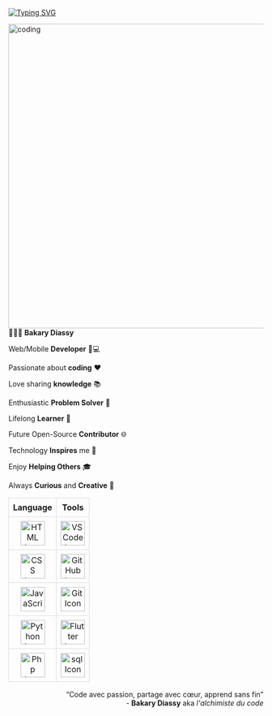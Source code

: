 <!-- SVG TYPING -->
[![Typing SVG](https://readme-typing-svg.herokuapp.com?color=007FFF&size=35&center=true&vCenter=true&width=1000&lines=Hi+there+👋;Welcome+to+my+GitHub+profile!+🤗;My+name+is+Bakary+Diassy+👨🏾;I+am+a+Web/Mobile+Developer+📱💻;I+am+passionate+about+coding+❤️;I+love+sharing+knowledge+📚;I+am+an+enthusiastic+problem+solver+🧩;I+am+a+lifelong+learner+📖;I+would+like+to+be+an+open-source+contributor+🌐;Technology+inspires+me+🚀;I+enjoy+helping+others+🎓;I+am+curious+and+creative+🧠)](https://git.io/typing-svg)

<!-- ILLUSTRATION'S IMAGE -->
<img align="right" alt ="coding" width="600" src="https://i.pinimg.com/originals/75/87/df/7587df77ef521cf98057d0028ee983f1.gif">

<!-- DESCRIPTION -->
👨🏾‍💻 **Bakary Diassy**

Web/Mobile **Developer** 📱💻

Passionate about **coding** ❤️

Love sharing **knowledge** 📚

Enthusiastic **Problem Solver** 🧩

Lifelong **Learner** 📖

Future Open-Source **Contributor** 🌐

Technology **Inspires** me 🚀

Enjoy **Helping Others** 🎓

Always **Curious** and **Creative** 🧠

<!-- LANGUAGE & TOOLS -->
<table style="width: 100%; border-collapse: collapse; text-align: center;">
  <tr>
    <th style="border: 1px solid #ddd; padding: 8px;">Language</th>
    <th style="border: 1px solid #ddd; padding: 8px;">Tools</th>
  </tr>
  <tr>
    <td style="border: 1px solid #ddd; padding: 8px;">
      <a href="https://developer.mozilla.org/en-US/docs/Web/HTML">
        <img height="48px" width="48px" alt="HTML Icon" src="https://skillicons.dev/icons?i=html"/>
      </a>
    </td>
    <td style="border: 1px solid #ddd; padding: 8px;">
      <a href="https://code.visualstudio.com/">
        <img height="48px" width="48px" alt="VS Code Icon" src="https://skillicons.dev/icons?i=vscode"/>
      </a>
    </td>
  </tr>
  <tr>
    <td style="border: 1px solid #ddd; padding: 8px;">
      <a href="https://developer.mozilla.org/en-US/docs/Web/CSS">
        <img height="48px" width="48px" alt="CSS Icon" src="https://skillicons.dev/icons?i=css"/>
      </a>
    </td>
    <td style="border: 1px solid #ddd; padding: 8px;">
      <a href="https://github.com/">
        <img height="48px" width="48px" alt="GitHub Icon" src="https://skillicons.dev/icons?i=github"/>
      </a>
    </td>
  </tr>
  <tr>
    <td style="border: 1px solid #ddd; padding: 8px;">
      <a href="https://developer.mozilla.org/en-US/docs/Web/JavaScript">
        <img height="48px" width="48px" alt="JavaScript Icon" src="https://skillicons.dev/icons?i=javascript"/>
      </a>
    </td>
    <td style="border: 1px solid #ddd; padding: 8px;">
      <a href="https://git-scm.com/">
        <img height="48px" width="48px" alt="Git Icon" src="https://skillicons.dev/icons?i=git"/>
      </a>
    </td>
  </tr>
  <tr>
    <td style="border: 1px solid #ddd; padding: 8px;">
      <a href="https://www.python.org/">
        <img height="48px" width="48px" alt="Python Icon" src="https://skillicons.dev/icons?i=python"/>
      </a>
    </td>
    <td style="border: 1px solid #ddd; padding: 8px;">
      <a href="https://flutter.dev/">
        <img height="48px" width="48px" alt="Flutter Icon" src="https://skillicons.dev/icons?i=flutter"/>
      </a>
    </td>
  </tr>
  <tr>
    <td style="border: 1px solid #ddd; padding: 8px;">
      <a href="https://www.php.net/docs.php">
        <img height="48px" width="48px" alt="Php Icon" src="https://skillicons.dev/icons?i=php"/>
      </a>
    </td>
    <td style="border: 1px solid #ddd; padding: 8px;">
      <a href="https://www.mysql.org/">
        <img height="48px" width="48px" alt="sql Icon" src="https://skillicons.dev/icons?i=mysql"/>
      </a>
    </td>
  </tr>
</table>

<!-- QUOTE -->
<p align="right">
    <q>Code avec passion, partage avec cœur, apprend sans fin</q> <br> 
    - <b>Bakary Diassy</b> aka <i>l'alchimiste du code</i>
</p>
